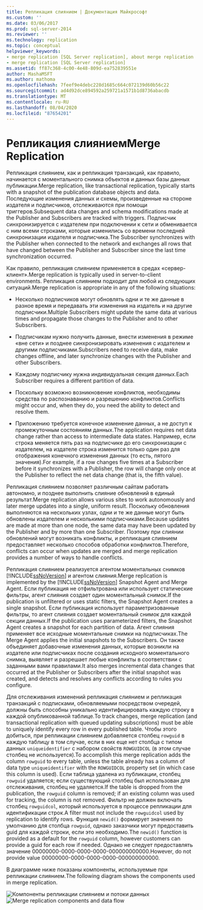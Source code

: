 ```yaml
---
title: Репликация слиянием | Документация Майкрософт
ms.custom: ''
ms.date: 03/06/2017
ms.prod: sql-server-2014
ms.reviewer: ''
ms.technology: replication
ms.topic: conceptual
helpviewer_keywords:
- merge replication [SQL Server replication], about merge replication
- merge replication [SQL Server replication]
ms.assetid: ff87c368-4c00-4e48-809d-ea752839551e
author: MashaMSFT
ms.author: mathoma
ms.openlocfilehash: 7feef9e4debc228d1685c664c072139d60b56c22
ms.sourcegitcommit: ad4d92dce894592a259721a1571b1d8736abacdb
ms.translationtype: MT
ms.contentlocale: ru-RU
ms.lasthandoff: 08/04/2020
ms.locfileid: "87654201"
---
```

# <a name="merge-replication"></a><span data-ttu-id="d7509-102">Репликация слиянием</span><span class="sxs-lookup"><span data-stu-id="d7509-102">Merge Replication</span></span>
  <span data-ttu-id="d7509-103">Репликация слиянием, как и репликация транзакций, как правило, начинается с моментального снимка объектов и данных базы данных публикации.</span><span class="sxs-lookup"><span data-stu-id="d7509-103">Merge replication, like transactional replication, typically starts with a snapshot of the publication database objects and data.</span></span> <span data-ttu-id="d7509-104">Последующие изменения данных и схемы, произведенные на стороне издателя и подписчиков, отслеживаются при помощи триггеров.</span><span class="sxs-lookup"><span data-stu-id="d7509-104">Subsequent data changes and schema modifications made at the Publisher and Subscribers are tracked with triggers.</span></span> <span data-ttu-id="d7509-105">Подписчик синхронизируется с издателем при подключении к сети и обменивается с ним всеми строками, которые изменились со времени последней синхронизации издателя и подписчика.</span><span class="sxs-lookup"><span data-stu-id="d7509-105">The Subscriber synchronizes with the Publisher when connected to the network and exchanges all rows that have changed between the Publisher and Subscriber since the last time synchronization occurred.</span></span>

 <span data-ttu-id="d7509-106">Как правило, репликация слиянием применяется в средах «сервер-клиент».</span><span class="sxs-lookup"><span data-stu-id="d7509-106">Merge replication is typically used in server-to-client environments.</span></span> <span data-ttu-id="d7509-107">Репликация слиянием подходит для любой из следующих ситуаций.</span><span class="sxs-lookup"><span data-stu-id="d7509-107">Merge replication is appropriate in any of the following situations:</span></span>

-   <span data-ttu-id="d7509-108">Несколько подписчиков могут обновлять одни и те же данные в разное время и передавать эти изменения на издатель и на другие подписчики.</span><span class="sxs-lookup"><span data-stu-id="d7509-108">Multiple Subscribers might update the same data at various times and propagate those changes to the Publisher and to other Subscribers.</span></span>

-   <span data-ttu-id="d7509-109">Подписчикам нужно получить данные, внести изменения в режиме «вне сети» и позднее синхронизировать изменения с издателем и другими подписчиками.</span><span class="sxs-lookup"><span data-stu-id="d7509-109">Subscribers need to receive data, make changes offline, and later synchronize changes with the Publisher and other Subscribers.</span></span>

-   <span data-ttu-id="d7509-110">Каждому подписчику нужна индивидуальная секция данных.</span><span class="sxs-lookup"><span data-stu-id="d7509-110">Each Subscriber requires a different partition of data.</span></span>

-   <span data-ttu-id="d7509-111">Поскольку возможно возникновение конфликтов, необходимы средства по распознаванию и разрешению конфликтов.</span><span class="sxs-lookup"><span data-stu-id="d7509-111">Conflicts might occur and, when they do, you need the ability to detect and resolve them.</span></span>

-   <span data-ttu-id="d7509-112">Приложению требуется конечное изменение данных, а не доступ к промежуточным состояниям данных.</span><span class="sxs-lookup"><span data-stu-id="d7509-112">The application requires net data change rather than access to intermediate data states.</span></span> <span data-ttu-id="d7509-113">Например, если строка меняется пять раз на подписчике до его синхронизации с издателем, на издателе строка изменится только один раз для отображения конечного изменения данных (то есть, пятого значения).</span><span class="sxs-lookup"><span data-stu-id="d7509-113">For example, if a row changes five times at a Subscriber before it synchronizes with a Publisher, the row will change only once at the Publisher to reflect the net data change (that is, the fifth value).</span></span>

 <span data-ttu-id="d7509-114">Репликация слиянием позволяет различным сайтам работать автономно, и позднее выполнить слияние обновлений в единый результат.</span><span class="sxs-lookup"><span data-stu-id="d7509-114">Merge replication allows various sites to work autonomously and later merge updates into a single, uniform result.</span></span> <span data-ttu-id="d7509-115">Поскольку обновления выполняются на нескольких узлах, одни и те же данные могут быть обновлены издателем и несколькими подписчиками.</span><span class="sxs-lookup"><span data-stu-id="d7509-115">Because updates are made at more than one node, the same data may have been updated by the Publisher and by more than one Subscriber.</span></span> <span data-ttu-id="d7509-116">Поэтому при слиянии обновлений могут возникать конфликты, и репликация слиянием предоставляет несколько способов обработки конфликтов.</span><span class="sxs-lookup"><span data-stu-id="d7509-116">Therefore, conflicts can occur when updates are merged and merge replication provides a number of ways to handle conflicts.</span></span>

 <span data-ttu-id="d7509-117">Репликация слиянием реализуется агентом моментальных снимков [!INCLUDE[ssNoVersion](../../../includes/ssnoversion-md.md)] и агентом слияния.</span><span class="sxs-lookup"><span data-stu-id="d7509-117">Merge replication is implemented by the [!INCLUDE[ssNoVersion](../../../includes/ssnoversion-md.md)] Snapshot Agent and Merge Agent.</span></span> <span data-ttu-id="d7509-118">Если публикация не отфильтрована или использует статические фильтры, агент слияния создает один моментальный снимок.</span><span class="sxs-lookup"><span data-stu-id="d7509-118">If the publication is unfiltered or uses static filters, the Snapshot Agent creates a single snapshot.</span></span> <span data-ttu-id="d7509-119">Если публикация использует параметризованные фильтры, то агент слияния создает моментальный снимок для каждой секции данных.</span><span class="sxs-lookup"><span data-stu-id="d7509-119">If the publication uses parameterized filters, the Snapshot Agent creates a snapshot for each partition of data.</span></span> <span data-ttu-id="d7509-120">Агент слияния применяет все исходные моментальные снимки на подписчиках.</span><span class="sxs-lookup"><span data-stu-id="d7509-120">The Merge Agent applies the initial snapshots to the Subscribers.</span></span> <span data-ttu-id="d7509-121">Он также объединяет добавочные изменения данных, которые возникли на издателе или подписчиках после создания исходного моментального снимка, выявляет и разрешает любые конфликты в соответствии с заданными вами правилами.</span><span class="sxs-lookup"><span data-stu-id="d7509-121">It also merges incremental data changes that occurred at the Publisher or Subscribers after the initial snapshot was created, and detects and resolves any conflicts according to rules you configure.</span></span>

 <span data-ttu-id="d7509-122">Для отслеживания изменений репликация слиянием и репликация транзакций с подписками, обновляемыми посредством очередей, должны быть способны уникально идентифицировать каждую строку в каждой опубликованной таблице.</span><span class="sxs-lookup"><span data-stu-id="d7509-122">To track changes, merge replication (and transactional replication with queued updating subscriptions) must be able to uniquely identify every row in every published table.</span></span> <span data-ttu-id="d7509-123">Чтобы этого добиться, при репликации слиянием добавляется столбец `rowguid` в каждую таблицу в том случае, если в них еще нет столбца с типом данных `uniqueidentifier` с набором свойств `ROWGUIDCOL` (в этом случае столбец не используется).</span><span class="sxs-lookup"><span data-stu-id="d7509-123">To accomplish this merge replication adds the column `rowguid` to every table, unless the table already has a column of data type `uniqueidentifier` with the `ROWGUIDCOL` property set (in which case this column is used).</span></span> <span data-ttu-id="d7509-124">Если таблица удалена из публикации, столбец `rowguid` удаляется; если существующий столбец был использован для отслеживания, столбец не удаляется.</span><span class="sxs-lookup"><span data-stu-id="d7509-124">If the table is dropped from the publication, the `rowguid` column is removed; if an existing column was used for tracking, the column is not removed.</span></span> <span data-ttu-id="d7509-125">Фильтр не должен включать столбец `rowguidcol`, который используется в процессе репликации для идентификации строк.</span><span class="sxs-lookup"><span data-stu-id="d7509-125">A filter must not include the `rowguidcol` used by replication to identify rows.</span></span> <span data-ttu-id="d7509-126">Функция `newid()` формирует значения по умолчанию для столбца `rowguid`, однако заказчики могут предоставить guid для каждой строки, если это необходимо.</span><span class="sxs-lookup"><span data-stu-id="d7509-126">The `newid()` function is provided as a default for the `rowguid` column, however customers can provide a guid for each row if needed.</span></span> <span data-ttu-id="d7509-127">Однако не следует предоставлять значение 00000000-0000-0000-0000-000000000000.</span><span class="sxs-lookup"><span data-stu-id="d7509-127">However, do not provide value 00000000-0000-0000-0000-000000000000.</span></span>

 <span data-ttu-id="d7509-128">В диаграмме ниже показаны компоненты, используемые при репликации слиянием.</span><span class="sxs-lookup"><span data-stu-id="d7509-128">The following diagram shows the components used in merge replication.</span></span>

 <span data-ttu-id="d7509-129">![Компоненты репликации слиянием и потоки данных](../media/merge.gif "Компоненты репликации слиянием и потоки данных")</span><span class="sxs-lookup"><span data-stu-id="d7509-129">![Merge replication components and data flow](../media/merge.gif "Merge replication components and data flow")</span></span>


